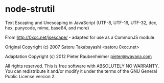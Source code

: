 node-strutil
============

Text Escaping and Unescaping in JavaScript (UTF-8, UTF-16, UTF-32, dec, hex, punycode, mime, base64, and more)

From http://0xcc.net/jsescape/ - adapted for use as a CommonJS module.

Original Copyright (c) 2007 Satoru Takabayashi <satoru 0xcc.net>
  
Adaptation Copyright (c) 2012 Pieter Raubenheimer <pieter@wavana.com>
  
All rights reserved.  This is free software with ABSOLUTELY NO WARRANTY.
You can redistribute it and/or modify it under the terms of
the GNU General Public License version 2.